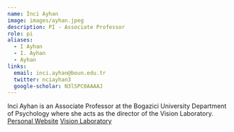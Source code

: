 ```yaml
---
name: İnci Ayhan
image: images/ayhan.jpeg
description: PI - Associate Professor
role: pi
aliases:
  - I Ayhan
  - I. Ayhan
  - Ayhan
links:
  email: inci.ayhan@boun.edu.tr
  twitter: nciayhan3
  google-scholar: N3lSPC0AAAAJ
---
```


Inci Ayhan is an Associate Professor at the Bogazici University Department of Psychology where she acts as the director of the Vision Laboratory. 
[Personal Website](https://psychology.boun.edu.tr/%C4%B0nciAyhan)
[Vision Laboratory](https://visionlab.boun.edu.tr/en)

